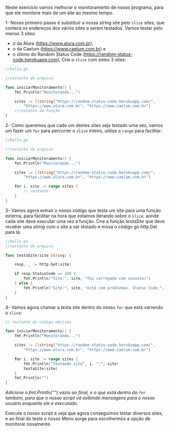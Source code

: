 Neste exercício vamos melhorar o monitoramento de nosso programa, para que ele monitore mais de um site ao mesmo tempo.

1- Nosso primeiro passo é substituir a nossa string site pelo `slice` sites, que conterá os endereços dos vários sites a serem testados. 
   Vamos testar pelo menos 3 sites:
   - o da Alura (https://www.alura.com.br),
   - o da Caelum (https://www.caelum.com.br) e 
   - o último do Random Status Code (https://random-status-code.herokuapp.com), 
   Crie o `slice` com estes 3 sites:

~~~go
//hello.go

//restante do arquivo

func iniciarMonitoramento() {
    fmt.Println("Monitorando...")

    sites := []string{"https://random-status-code.herokuapp.com/", 
        "https://www.alura.com.br", "https://www.caelum.com.br"}
    //restante da função
}
~~~

2- Como queremos que cada um destes sites seja testado uma vez, vamos um fazer um `for` para percorrer o `slice` inteiro, utilize o `range` para facilitar:

~~~go
//hello.go

//restante do arquivo

func iniciarMonitoramento() {
    fmt.Println("Monitorando...")

    sites := []string{"https://random-status-code.herokuapp.com/", 
        "https://www.alura.com.br", "https://www.caelum.com.br"}

    for i, site := range sites {
        // restante 
    }
}
~~~

3- Vamos agora extrair o nosso código que testa um site para uma função externa, para facilitar na hora que estamos iterando sobre o `slice`, aonde cada site deve executar uma vez a função. 
    Crie a função _testaSite_ que deve receber uma _string_ com o site a ser testado e mova o código go http.Get para lá:

~~~go 
//hello.go 
//restante do arquivo

func testaSite(site string) {

    resp, _ := http.Get(site)

    if resp.StatusCode == 200 {
        fmt.Println("Site:", site, "foi carregado com sucesso!")
    } else {
        fmt.Println("Site:", site, "está com problemas. Status Code:", resp.StatusCode)
    }
}
~~~

4- Vamos agora chamar a testa site dentro do nosso `for` que está varrendo o `slice`:

~~~go
// restante do código omitido

func iniciarMonitoramento() {
    fmt.Println("Monitorando...")

    sites := []string{"https://random-status-code.herokuapp.com/", 
        "https://www.alura.com.br", "https://www.caelum.com.br"}

    for i, site := range sites {
        fmt.Println("Testando site", i, ":", site)
        testaSite(site)
    }
    fmt.Println("")
}
~~~

_Adicione o fmt.Println("") vazio ao final, e o que está dentro do `for` também, para que o nosso script vá exibindo mensagens para o nosso usuário enquanto ele é executado._

Execute o nosso script e veja que agora conseguimos testar diversos sites, e ao final do teste o nosso Menu surge para escolhermos a opção de monitorar novamente.
